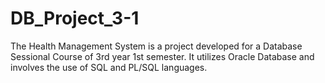# DB_Project_3-1
The Health Management System is a project developed for a Database Sessional Course of 3rd year 1st semester. It utilizes Oracle Database and involves the use of SQL and PL/SQL languages.
